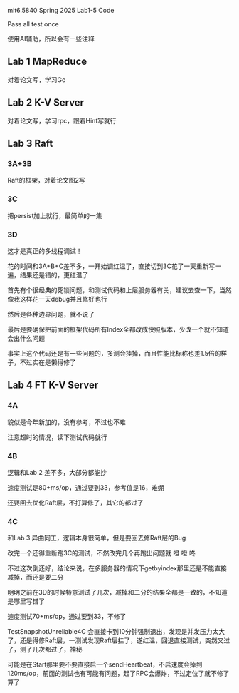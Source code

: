 mit6.5840 Spring 2025 Lab1-5 Code

Pass all test once

使用AI辅助，所以会有一些注释

## Lab 1 MapReduce

对着论文写，学习Go

## Lab 2 K-V Server

对着论文写，学习rpc，跟着Hint写就行

## Lab 3 Raft

### 3A+3B

Raft的框架，对着论文图2写

### 3C

把persist加上就行，最简单的一集

### 3D

这才是真正的多线程调试！

花的时间和3A+B+C差不多，一开始调红温了，直接切到3C花了一天重新写一遍，结果还是错的，更红温了

首先有个很经典的死锁问题，和测试代码和上层服务器有关，建议去查一下，当然像我这样花一天debug并且修好也行

然后是各种边界问题，就不说了

最后是要确保把前面的框架代码所有Index全都改成快照版本，少改一个就不知道会出什么问题

事实上这个代码还是有一些问题的，多测会挂掉，而且性能比标称也差1.5倍的样子，不过实在是懒得修了

## Lab 4 FT K-V Server

### 4A

貌似是今年新加的，没有参考，不过也不难

注意超时的情况，读下测试代码就行

### 4B

逻辑和Lab 2 差不多，大部分都能抄

速度测试是80+ms/op，通过要到33，参考值是16，难绷

还要回去优化Raft层，不打算修了，其它的都过了

### 4C

和Lab 3 异曲同工，逻辑本身很简单，但是要回去修Raft层的Bug

改完一个还得重新跑3C的测试，不然改完几个再跑出问题就 噔 噔 咚

不过这次倒还好，结论来说，在多服务器的情况下getbyindex那里还是不能直接减掉，而还是要二分

明明之前在3D的时候特意测试了几次，减掉和二分的结果全都是一致的，不知道是哪里写错了

速度测试70+ms/op，通过要到33，不修了

TestSnapshotUnreliable4C 会直接卡到10分钟强制退出，发现是并发压力太大了，还是得修Raft层，一测试发现Raft层挂了，遂红温，回退直接测试，突然又过了，测了几次都过了，神秘

可能是在Start那里要不要直接启一个sendHeartbeat，不启速度会掉到120ms/op，前面的测试也有可能有问题，起了RPC会爆炸，不过定位了就不修了算了